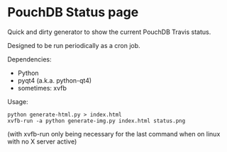PouchDB Status page
===================

Quick and dirty generator to show the current PouchDB Travis status.

Designed to be run periodically as a cron job.

Dependencies:

- Python
- pyqt4 (a.k.a. python-qt4)
- sometimes: xvfb

Usage:

```
python generate-html.py > index.html
xvfb-run -a python generate-img.py index.html status.png
```

(with xvfb-run only being necessary for the last command when on linux
with no X server active)
